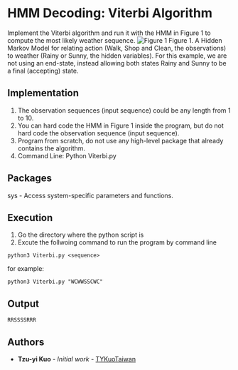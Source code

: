 # HMM Decoding: Viterbi Algorithm

Implement the Viterbi algorithm and run it with the HMM in Figure 1 to compute the most likely weather sequence.
![Figure 1](../figure.png)
Figure 1. A Hidden Markov Model for relating action (Walk, Shop and Clean, the observations) to weather (Rainy or Sunny, the hidden variables). For this example, we are not using an end-state, instead allowing both states Rainy and Sunny to be a final (accepting) state.

## Implementation
1. The observation sequences (input sequence) could be any length from 1 to 10.
2. You can hard code the HMM in Figure 1 inside the program, but do not hard code the observation
sequence (input sequence).
3. Program from scratch, do not use any high-level package that already contains the algorithm.
4. Command Line: Python Viterbi.py <sequence>

## Packages
sys - Access system-specific parameters and functions.

## Execution

1. Go the directory where the python script is
2. Excute the follwoing command to run the program by command line

```
python3 Viterbi.py <sequence>
```

for example:
```
python3 Viterbi.py "WCWWSSCWC"
```

## Output

```
RRSSSSRRR
```

## Authors
* **Tzu-yi Kuo** - *Initial work* - [TYKuoTaiwan](https://github.com/TYKuoTaiwan)
